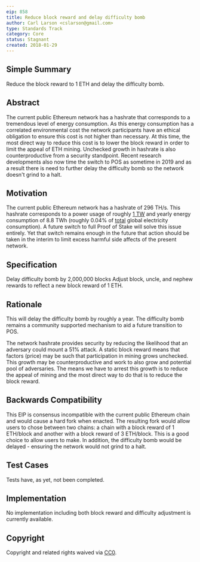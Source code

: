 ```yaml
---
eip: 858
title: Reduce block reward and delay difficulty bomb
author: Carl Larson <cslarson@gmail.com>
type: Standards Track
category: Core
status: Stagnant
created: 2018-01-29
---
```


## Simple Summary
Reduce the block reward to 1 ETH and delay the difficulty bomb.

## Abstract
The current public Ethereum network has a hashrate that corresponds to a tremendous level of energy consumption. As this energy consumption has a correlated environmental cost the network participants have an ethical obligation to ensure this cost is not higher than necessary. At this time, the most direct way to reduce this cost is to lower the block reward in order to limit the appeal of ETH mining. Unchecked growth in hashrate is also counterproductive from a security standpoint.
Recent research developments also now time the switch to POS as sometime in 2019 and as a result there is need to further delay the difficulty bomb so the network doesn't grind to a halt.


## Motivation
The current public Ethereum network has a hashrate of 296 TH/s. This hashrate corresponds to a power usage of roughly [1 TW](../assets/eip-858/calculations.md) and yearly energy consumption of 8.8 TWh (roughly 0.04% of [total](https://en.wikipedia.org/wiki/List_of_countries_by_electricity_consumption) global electricity consumption). A future switch to full Proof of Stake will solve this issue entirely. Yet that switch remains enough in the future that action should be taken in the interim to limit excess harmful side affects of the present network.

## Specification

Delay difficulty bomb by 2,000,000 blocks
Adjust block, uncle, and nephew rewards to reflect a new block reward of 1 ETH.

## Rationale
This will delay the difficulty bomb by roughly a year. The difficulty bomb remains a community supported mechanism to aid a future transition to POS.

The network hashrate provides security by reducing the likelihood that an adversary could mount a 51% attack. A static block reward means that factors (price) may be such that participation in mining grows unchecked. This growth may be counterproductive and work to also grow and potential pool of adversaries. The means we have to arrest this growth is to reduce the appeal of mining and the most direct way to do that is to reduce the block reward.

## Backwards Compatibility
This EIP is consensus incompatible with the current public Ethereum chain and would cause a hard fork when enacted. The resulting fork would allow users to chose between two chains: a chain with a block reward of 1 ETH/block and another with a block reward of 3 ETH/block. This is a good choice to allow users to make. In addition, the difficulty bomb would be delayed - ensuring the network would not grind to a halt.

## Test Cases
Tests have, as yet, not been completed.

## Implementation
No implementation including both block reward and difficulty adjustment is currently available.

## Copyright
Copyright and related rights waived via [CC0](../LICENSE.md).
